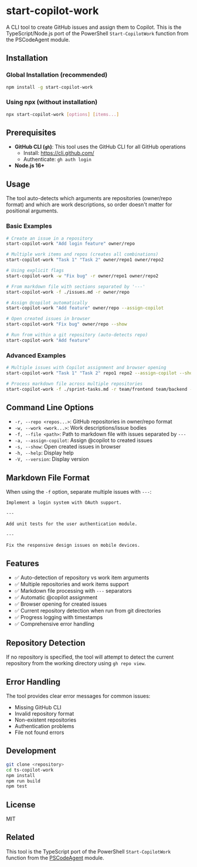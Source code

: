 # start-copilot-work

A CLI tool to create GitHub issues and assign them to Copilot. This is the TypeScript/Node.js port of the PowerShell `Start-CopilotWork` function from the PSCodeAgent module.

## Installation

### Global Installation (recommended)

```bash
npm install -g start-copilot-work
```

### Using npx (without installation)

```bash
npx start-copilot-work [options] [items...]
```

## Prerequisites

- **GitHub CLI (`gh`)**: This tool uses the GitHub CLI for all GitHub operations
  - Install: https://cli.github.com/
  - Authenticate: `gh auth login`
- **Node.js 16+**

## Usage

The tool auto-detects which arguments are repositories (owner/repo format) and which are work descriptions, so order doesn't matter for positional arguments.

### Basic Examples

```bash
# Create an issue in a repository
start-copilot-work "Add login feature" owner/repo

# Multiple work items and repos (creates all combinations)
start-copilot-work "Task 1" "Task 2" owner/repo1 owner/repo2

# Using explicit flags
start-copilot-work -w "Fix bug" -r owner/repo1 owner/repo2

# From markdown file with sections separated by '---'
start-copilot-work -f ./issues.md -r owner/repo

# Assign @copilot automatically
start-copilot-work "Add feature" owner/repo --assign-copilot

# Open created issues in browser
start-copilot-work "Fix bug" owner/repo --show

# Run from within a git repository (auto-detects repo)
start-copilot-work "Add feature"
```

### Advanced Examples

```bash
# Multiple issues with Copilot assignment and browser opening
start-copilot-work "Task 1" "Task 2" repo1 repo2 --assign-copilot --show

# Process markdown file across multiple repositories
start-copilot-work -f ./sprint-tasks.md -r team/frontend team/backend --assign-copilot
```

## Command Line Options

- `-r, --repo <repos...>`: GitHub repositories in owner/repo format
- `-w, --work <work...>`: Work descriptions/issue bodies  
- `-f, --file <path>`: Path to markdown file with issues separated by `---`
- `-a, --assign-copilot`: Assign @copilot to created issues
- `-s, --show`: Open created issues in browser
- `-h, --help`: Display help
- `-V, --version`: Display version

## Markdown File Format

When using the `-f` option, separate multiple issues with `---`:

```markdown
Implement a login system with OAuth support.

---

Add unit tests for the user authentication module.

---

Fix the responsive design issues on mobile devices.
```

## Features

- ✅ Auto-detection of repository vs work item arguments
- ✅ Multiple repositories and work items support  
- ✅ Markdown file processing with `---` separators
- ✅ Automatic @copilot assignment
- ✅ Browser opening for created issues
- ✅ Current repository detection when run from git directories
- ✅ Progress logging with timestamps
- ✅ Comprehensive error handling

## Repository Detection

If no repository is specified, the tool will attempt to detect the current repository from the working directory using `gh repo view`.

## Error Handling

The tool provides clear error messages for common issues:
- Missing GitHub CLI
- Invalid repository format
- Non-existent repositories  
- Authentication problems
- File not found errors

## Development

```bash
git clone <repository>
cd ts-copilot-work
npm install
npm run build
npm test
```

## License

MIT

## Related

This tool is the TypeScript port of the PowerShell `Start-CopilotWork` function from the [PSCodeAgent](https://github.com/dfinke/PSCodeAgent) module.
